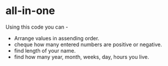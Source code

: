 # all-in-one
Using this code you can -
- Arrange values in assending order.
- cheque how many entered numbers are positive or negative.
- find length of your name.
- find how many year, month, weeks, day, hours you live.
